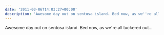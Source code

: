 ```yaml
---
date: '2011-03-06T14:03:27+00:00'
description: 'Awesome day out on sentosa island. Bed now, as we''re all tuckered out...'
---
```

Awesome day out on sentosa island. Bed now, as we're all tuckered out...
